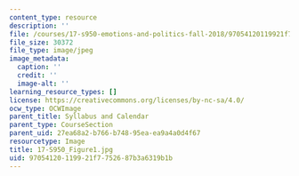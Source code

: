 ```yaml
---
content_type: resource
description: ''
file: /courses/17-s950-emotions-and-politics-fall-2018/97054120119921f7752687b3a6319b1b_17-S950_Figure1.jpg
file_size: 30372
file_type: image/jpeg
image_metadata:
  caption: ''
  credit: ''
  image-alt: ''
learning_resource_types: []
license: https://creativecommons.org/licenses/by-nc-sa/4.0/
ocw_type: OCWImage
parent_title: Syllabus and Calendar
parent_type: CourseSection
parent_uid: 27ea68a2-b766-b748-95ea-ea9a4a0d4f67
resourcetype: Image
title: 17-S950_Figure1.jpg
uid: 97054120-1199-21f7-7526-87b3a6319b1b
---
```

